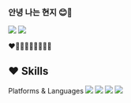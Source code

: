 ### 안녕 나는 현지 😊💛

<img src="https://img.shields.io/badge/Blog-EA4AAA?style=flat-square&logo=githubsponsors&logoColor=white"/>
<img src="https://img.shields.io/badge/Android-3DDC84?style=flat-square&logo=githubsponsors&logoColor=white"/>


❤️🧡💛💚💙💜🤎🖤🤍

## ❤️ Skills
Platforms & Languages
<img src="https://img.shields.io/badge/HTML5-E34F26?style=flat-square&logo=HTML5&logoColor=white"/>
<img src="https://img.shields.io/badge/CSS3-1572B6?style=flat-square&logo=CSS3&logoColor=white"/>
<img src="https://img.shields.io/badge/JavaScript-E7DF1E?style=flat-square&logo=JavaScript&logoColor=white"/>
<img src="https://img.shields.io/badge/Java-6CD74A?style=flat-square&logo=OpenJDK&logoColor=white"/>
